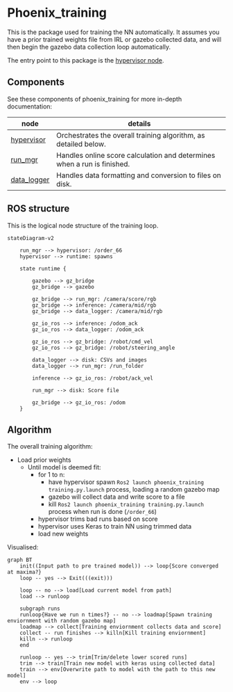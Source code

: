 # Phoenix_training

This is the package used for training the NN automatically. It assumes you have a prior trained weights file from IRL or
gazebo collected data,
and will then begin the gazebo data collection loop automatically.

The entry point to this package is the [hypervisor node](hypervisor.md).

## Components

See these components of phoenix_training for more in-depth documentation:

| node                          | details                                                                 |
|-------------------------------|-------------------------------------------------------------------------|
| [hypervisor](hypervisor.md)   | Orchestrates the overall training algorithm, as detailed below.         |
| [run_mgr](run_mgr.md)         | Handles online score calculation and determines when a run is finished. |
| [data_logger](data_logger.md) | Handles data formatting and conversion to files on disk.                |


## ROS structure

This is the logical node structure of the training loop.

```mermaid
stateDiagram-v2

    run_mgr --> hypervisor: /order_66
    hypervisor --> runtime: spawns

    state runtime {

        gazebo --> gz_bridge
        gz_bridge --> gazebo
        
        gz_bridge --> run_mgr: /camera/score/rgb
        gz_bridge --> inference: /camera/mid/rgb
        gz_bridge --> data_logger: /camera/mid/rgb

        gz_io_ros --> inference: /odom_ack
        gz_io_ros --> data_logger: /odom_ack

        gz_io_ros --> gz_bridge: /robot/cmd_vel
        gz_io_ros --> gz_bridge: /robot/steering_angle
        
        data_logger --> disk: CSVs and images
        data_logger --> run_mgr: /run_folder

        inference --> gz_io_ros: /robot/ack_vel

        run_mgr --> disk: Score file

        gz_bridge --> gz_io_ros: /odom
    }
```

## Algorithm

The overall training algorithm:

- Load prior weights
    - Until model is deemed fit:
        - for 1 to n:
            - have hypervisor spawn `Ros2 launch phoenix_training training.py.launch` process, loading a random gazebo map
            - gazebo will collect data and write score to a file
            - kill `Ros2 launch phoenix_training training.py.launch` process when run is done (`/order_66`)
        - hypervisor trims bad runs based on score
        - hypervisor uses Keras to train NN using trimmed data
        - load new weights

Visualised:

```mermaid
graph BT
    init((Input path to pre trained model)) --> loop{Score converged at maxima?}
    loop -- yes --> Exit(((exit)))

    loop -- no --> load[Load current model from path]
    load --> runloop

    subgraph runs
    runloop{Have we run n times?} -- no --> loadmap[Spawn training enviornment with random gazebo map]
    loadmap --> collect[Training enviornment collects data and score]
    collect -- run finishes --> killn[Kill training enviornment]
    killn --> runloop 
    end

    runloop -- yes --> trim[Trim/delete lower scored runs]
    trim --> train[Train new model with keras using collected data]
    train --> env[Overwrite path to model with the path to this new model]
    env --> loop
```
